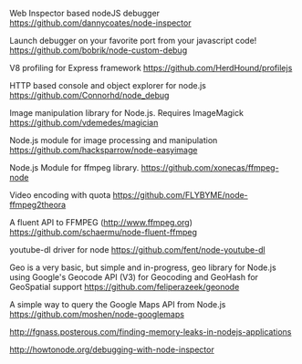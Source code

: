 Web Inspector based nodeJS debugger
https://github.com/dannycoates/node-inspector

Launch debugger on your favorite port from your javascript code!
https://github.com/bobrik/node-custom-debug

V8 profiling for Express framework
https://github.com/HerdHound/profilejs

HTTP based console and object explorer for node.js
https://github.com/Connorhd/node_debug

Image manipulation library for Node.js. Requires ImageMagick
https://github.com/vdemedes/magician

Node.js module for image processing and manipulation
https://github.com/hacksparrow/node-easyimage

Node.js Module for ffmpeg library.
https://github.com/xonecas/ffmpeg-node

Video encoding with quota
https://github.com/FLYBYME/node-ffmpeg2theora

A fluent API to FFMPEG (http://www.ffmpeg.org)
https://github.com/schaermu/node-fluent-ffmpeg

youtube-dl driver for node
https://github.com/fent/node-youtube-dl

Geo is a very basic, but simple and in-progress, geo library for Node.js using Google's Geocode API (V3) for Geocoding and GeoHash for GeoSpatial support
https://github.com/feliperazeek/geonode

A simple way to query the Google Maps API from Node.js
https://github.com/moshen/node-googlemaps

http://fgnass.posterous.com/finding-memory-leaks-in-nodejs-applications

http://howtonode.org/debugging-with-node-inspector

